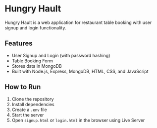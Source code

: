 # Hungry Hault

Hungry Hault is a web application for restaurant table booking with user signup and login functionality.

## Features

- User Signup and Login (with password hashing)
- Table Booking Form
- Stores data in MongoDB
- Built with Node.js, Express, MongoDB, HTML, CSS, and JavaScript

## How to Run

1. Clone the repository
2. Install dependencies
3. Create a `.env` file
4. Start the server
5. Open `signup.html` or `login.html` in the browser using Live Server

